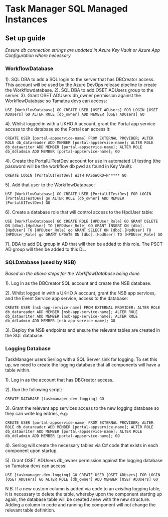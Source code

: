 # Task Manager SQL Managed Instances

## Set up guide

*Ensure db connection strings are updated in Azure Key Vault or Azure App Configuration where necessary*

### WorkflowDatabase

1). SQL DBA to add a SQL login to the server that has DBCreator access. This account will be used by the Azure DevOps release pipeline to create the Workflowdatabase.
2). SQL DBA to add OSET ADUsers group to the server.
3). Grant OSET ADUsers db_owner permission against the WorkflowDatabase so Tamatoa devs can access:

`USE [WorkflowDatabase]
GO
CREATE USER [OSET ADUsers] FOR LOGIN [OSET ADUsers]
GO
ALTER ROLE [db_owner] ADD MEMBER [OSET ADUsers]
GO`

4). Whilst logged in with a UKHO A account, grant the Portal app service access to the database so the Portal can access it:

`CREATE USER [portal-appservice-name] FROM EXTERNAL PROVIDER;
ALTER ROLE db_datareader ADD MEMBER [portal-appservice-name];
ALTER ROLE db_datawriter ADD MEMBER [portal-appservice-name];
ALTER ROLE db_ddladmin ADD MEMBER [portal-appservice-name];
GO`

4). Create the PortalUITestDev account for use in automated UI testing (the password will be the workflow db pwd as found in Key Vault):

`CREATE LOGIN [PortalUITestDev] WITH
PASSWORD=N'****
GO`

5). Add that user to the WorkflowDatabase:

`USE [WorkflowDatabase]
GO
CREATE USER [PortalUITestDev] FOR LOGIN [PortalUITestDev]
go
ALTER ROLE [db_owner] ADD MEMBER [PortalUITestDev]
GO`

6). Create a database role that will control access to the HpdUser table:

`USE [WorkflowDatabase]
GO
CREATE ROLE [HPDUser_Role]
GO
GRANT DELETE ON [dbo].[HpdUser] TO [HPDUser_Role]
GO
GRANT INSERT ON [dbo].[HpdUser] TO [HPDUser_Role]
go
GRANT SELECT ON [dbo].[HpdUser] TO [HPDUser_Role]
go
GRANT UPDATE ON [dbo].[HpdUser] TO [HPDUser_Role]
GO`

7). DBA to add DL group in AD that will then be added to this role. The PSCT AD group will then be added to this DL.

### SQLDatabase (used by NSB)

*Based on the above steps for the WorkflowDatabase being done*

1). Log in as the DBCreator SQL account and create the NSB database.

2). Whilst logged in with a UKHO A account, grant the NSB app services, and the Event Service app service, access to the database:

`CREATE USER [nsb-app-service-name] FROM EXTERNAL PROVIDER;
ALTER ROLE db_datareader ADD MEMBER [nsb-app-service-name];
ALTER ROLE db_datawriter ADD MEMBER [nsb-app-service-name];
ALTER ROLE db_ddladmin ADD MEMBER [nsb-app-service-name];
GO`

3). Deploy the NSB endpoints and ensure the relevant tables are created in the SQL database.

### Logging Database

TaskManager users Serilog with a SQL Server sink for logging. To set this up, we need to create the logging database that all components will have a table within.

1). Log in as the account that has DBCreator access.

2). Run the following script:

`CREATE DATABASE [taskmanager-dev-logging]
GO`

3). Grant the relevant app services access to the new logging database so they can write log entries, e.g:

`CREATE USER [portal-appservice-name] FROM EXTERNAL PROVIDER;
ALTER ROLE db_datareader ADD MEMBER [portal-appservice-name];
ALTER ROLE db_datawriter ADD MEMBER [portal-appservice-name];
ALTER ROLE db_ddladmin ADD MEMBER [portal-appservice-name];
GO`

4). Serilog will create the necessary tables via C# code that exists in each component upon startup.

5). Grant OSET ADUsers db_owner permission against the logging database so Tamatoa devs can access:

`USE [taskmanager-dev-logging]
GO
CREATE USER [OSET ADUsers] FOR LOGIN [OSET ADUsers]
GO
ALTER ROLE [db_owner] ADD MEMBER [OSET ADUsers]
GO`

N.B. If a new custom column is added via code to an *existing* logging table, it is necessary to delete the table, whereby upon the component starting up again, the database table will be created anew with the new structure. Adding a column in code and running the component will not change the relevant table definition.
